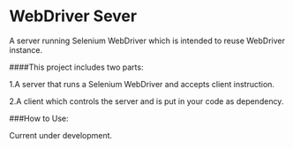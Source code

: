 # WebDriver Sever

A server running Selenium WebDriver which is intended to reuse WebDriver instance.


####This project includes two parts:

1.A server that runs a Selenium WebDriver and accepts client instruction.

2.A client which controls the server and is put in your code as dependency.

###How to Use:

Current under development.
